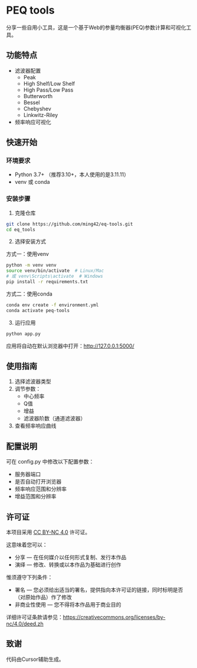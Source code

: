 # PEQ tools

分享一些自用小工具，这是一个基于Web的参量均衡器(PEQ)参数计算和可视化工具。

## 功能特点

- 滤波器配置
  - Peak
  - High Shelf/Low Shelf
  - High Pass/Low Pass
  - Butterworth
  - Bessel
  - Chebyshev
  - Linkwitz-Riley
- 频率响应可视化

## 快速开始

### 环境要求

- Python 3.7+ （推荐3.10+，本人使用的是3.11.11）
- venv 或 conda

### 安装步骤

1. 克隆仓库
```bash
git clone https://github.com/ming42/eq-tools.git
cd eq_tools
```

2. 选择安装方式

方式一：使用venv
```bash
python -m venv venv
source venv/bin/activate  # Linux/Mac
# 或 venv\Scripts\activate  # Windows
pip install -r requirements.txt
```

方式二：使用conda
```bash
conda env create -f environment.yml
conda activate peq-tools
```

3. 运行应用
```bash
python app.py
```

应用将自动在默认浏览器中打开：http://127.0.0.1:5000/

## 使用指南

1. 选择滤波器类型
2. 调节参数：
   - 中心频率
   - Q值
   - 增益
   - 滤波器阶数（通道滤波器）
3. 查看频率响应曲线

## 配置说明

可在 config.py 中修改以下配置参数：

- 服务器端口
- 是否自动打开浏览器
- 频率响应范围和分辨率
- 增益范围和分辨率

## 许可证

本项目采用 [CC BY-NC 4.0](https://creativecommons.org/licenses/by-nc/4.0/) 许可证。

这意味着您可以：
- 分享 — 在任何媒介以任何形式复制、发行本作品
- 演绎 — 修改、转换或以本作品为基础进行创作

惟须遵守下列条件：
- 署名 — 您必须给出适当的署名，提供指向本许可证的链接，同时标明是否（对原始作品）作了修改
- 非商业性使用 — 您不得将本作品用于商业目的

详细许可证条款请参见：https://creativecommons.org/licenses/by-nc/4.0/deed.zh

## 致谢

代码由Cursor辅助生成。
